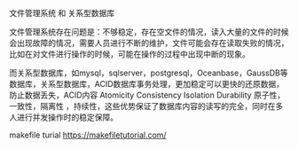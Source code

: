 文件管理系统 和 关系型数据库

​	文件管理系统存在问题是：不够稳定，存在空文件的情况，读入大量的文件的时候会出现故障的情况，需要人员进行不断的维护，文件可能会存在读取失败的情况，比如在对文件进行操作的时候，可能在操作的过程中出现中断的现象。

​	而关系型数据库，如mysql，sqlserver，postgresql，Oceanbase，GaussDB等数据库，关系型数据库，ACID数据库事务处理，更加稳定可以更快的还原数据，防止数据丢失，ACID内容 Atomicity Consistency Isolation Durability 
原子性，一致性，隔离性 ，持续性，这些优势保证了数据库内容的读写的完全，同时在多人进行并发操作时的稳定保障。 



makefile turial <https://makefiletutorial.com/>

